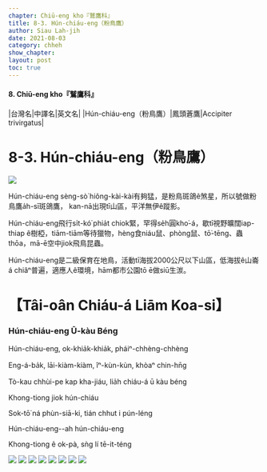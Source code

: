 ```yaml
---
chapter: Chiū-eng kho『鷲鷹科』
title: 8-3. Hún-chiáu-eng（粉鳥鷹）
author: Siau Lah-jih
date: 2021-08-03
category: chheh
show_chapter: 
layout: post
toc: true
---
```


#### 8. Chiū-eng kho『鷲鷹科』

|台灣名|中譯名|英文名|
|Hún-chiáu-eng（粉鳥鷹）|鳳頭蒼鷹|Accipiter trivirgatus|


# 8-3. Hún-chiáu-eng（粉鳥鷹）


![](../too5/08/08-3-1.粉鳥鷹.jpg)



Hún-chiáu-eng sèng-sò͘ hiông-kài-kài有夠猛，是粉鳥斑鴿ê煞星，所以號做粉鳥鷹a̍h-sī斑鴿鷹， kan-nā出現tī山區，平洋無伊ê蹤影。

Hún-chiáu-eng飛行si̍t-kó͘ phia̍t chiok緊，罕得se̍h圓kho͘-á，歇tī視野曠闊iap-thiap ê樹椏，tiām-tiām等待獵物，hèng食niáu鼠、phòng鼠、tō͘-tēng、蟲thōa，mā-ē空中jiok飛鳥昆蟲。

Hún-chiáu-eng是二級保育在地鳥，活動tī海拔2000公尺以下山區，低海拔ê山崙á chiâⁿ普遍，適應人ê環境，hām都市公園tō ē做siū生湠。

	


# 【Tâi-oân Chiáu-á Liām Koa-si】

### **Hún-chiáu-eng Ū-kàu Béng**

Hún-chiáu-eng, ok-khia̍k-khia̍k, pháiⁿ-chhèng-chhèng

Eng-á-ba̍k, lāi-kiàm-kiàm, îⁿ-kùn-kùn, khòaⁿ chin-hn̄g

Tò-kau chhùi-pe kap kha-jiáu, lia̍h chiáu-á ū kàu béng

Khong-tiong jiok hún-chiáu

Sok-tō͘ ná phùn-siā-ki, tián chhut i pún-léng

Hún-chiáu-eng--ah hún-chiáu-eng

Khong-tiong ê ok-pà, sǹg lí tē-it-téng



![](../too5/08/08-3-3.粉鳥鷹.jpg)
![](../too5/08/08-3-2.粉鳥鷹.jpg)
![](../too5/08/08-3-4.粉鳥鷹.jpg)
![](../too5/08/08-3-5.粉鳥鷹.jpg)
![](../too5/08/08-3-6.粉鳥鷹.jpg)
![](../too5/08/08-3-7.粉鳥鷹.jpg)
![](../too5/08/08-3-8.粉鳥鷹.jpg)
![](../too5/08/08-3-9.粉鳥鷹.jpg)


